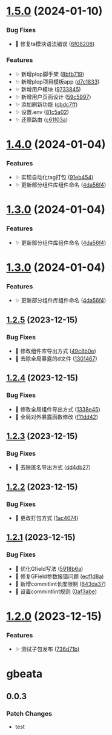 # [1.5.0](https://github.com/anyone-yuren/react-antd-admin-pnpm/compare/v1.4.0...v1.5.0) (2024-01-10)


### Bug Fixes

* :bug: 修复ta模块语法错误 ([6f08208](https://github.com/anyone-yuren/react-antd-admin-pnpm/commit/6f082082b47bb3bd1c4b36e3318abb45155f2bb0))


### Features

* :sparkles: 新增plop脚手架 ([8bfb719](https://github.com/anyone-yuren/react-antd-admin-pnpm/commit/8bfb71985695070714a91a731fdc4c34ad804b7d))
* :sparkles: 新增plop项目模板app ([d7c1833](https://github.com/anyone-yuren/react-antd-admin-pnpm/commit/d7c183312bf476307d581d91fe914c551152b22f))
* :sparkles: 新增用户模块 ([9733845](https://github.com/anyone-yuren/react-antd-admin-pnpm/commit/9733845a35cbdd89654c647a94512491840023f1))
* :sparkles: 新增用户页面设计 ([59c5997](https://github.com/anyone-yuren/react-antd-admin-pnpm/commit/59c59970d65c23523329528cd18ea7309502959f))
* :sparkles: 添加刷新功能 ([cbdc7ff](https://github.com/anyone-yuren/react-antd-admin-pnpm/commit/cbdc7ff9b102c1ac1d1ad3038eb0c259a70d0b1c))
* :sparkles: 设置.env ([81c5a02](https://github.com/anyone-yuren/react-antd-admin-pnpm/commit/81c5a02f1385317e4d0b1d9d1e5e2bdceef2754f))
* :sparkles: 还原路由 ([c61f03a](https://github.com/anyone-yuren/react-antd-admin-pnpm/commit/c61f03a612d2e28419535102b66ddc14a4caf563))

# [1.4.0](https://github.com/anyone-yuren/react-antd-admin-pnpm/compare/v1.3.0...v1.4.0) (2024-01-04)


### Features

* :sparkles: 实现自动化tag打包 ([91eb454](https://github.com/anyone-yuren/react-antd-admin-pnpm/commit/91eb454adbec053bbb976cf9d7bc92c871145209))
* :sparkles: 更新部分组件库组件命名 ([4da56f4](https://github.com/anyone-yuren/react-antd-admin-pnpm/commit/4da56f4e4021bd263b2e677ecd5c32810511f32c))

# [1.3.0](https://github.com/anyone-yuren/react-antd-admin-pnpm/compare/v1.2.5...v1.3.0) (2024-01-04)


### Features

* :sparkles: 更新部分组件库组件命名 ([4da56f4](https://github.com/anyone-yuren/react-antd-admin-pnpm/commit/4da56f4e4021bd263b2e677ecd5c32810511f32c))

# [1.3.0](https://github.com/anyone-yuren/react-antd-admin-pnpm/compare/v1.2.5...v1.3.0) (2024-01-04)


### Features

* :sparkles: 更新部分组件库组件命名 ([4da56f4](https://github.com/anyone-yuren/react-antd-admin-pnpm/commit/4da56f4e4021bd263b2e677ecd5c32810511f32c))

## [1.2.5](https://github.com/anyone-yuren/pnpm-monorepo-mui/compare/v1.2.4...v1.2.5) (2023-12-15)


### Bug Fixes

* :bug: 修改组件库导出方式 ([49c8b0e](https://github.com/anyone-yuren/pnpm-monorepo-mui/commit/49c8b0e13c93393d1b3b8c065e6a8a14f6a4384a))
* :bug: 去除全局暴露的d文件 ([1301467](https://github.com/anyone-yuren/pnpm-monorepo-mui/commit/130146759e6ed740fc9411dc8311593d38fc7230))

## [1.2.4](https://github.com/anyone-yuren/pnpm-monorepo-mui/compare/v1.2.3...v1.2.4) (2023-12-15)


### Bug Fixes

* :bug: 修改全局组件导出方式 ([1338e45](https://github.com/anyone-yuren/pnpm-monorepo-mui/commit/1338e455823a4e965e43afe0fb4fd5b6f98a67a4))
* :bug: 全局对外暴露函数修改 ([f11dd42](https://github.com/anyone-yuren/pnpm-monorepo-mui/commit/f11dd42c0d39ba91755f1c8c26eb4d0d18e40d9f))

## [1.2.3](https://github.com/anyone-yuren/pnpm-monorepo-mui/compare/v1.2.2...v1.2.3) (2023-12-15)


### Bug Fixes

* :bug: 去除匿名导出方式 ([dd4db27](https://github.com/anyone-yuren/pnpm-monorepo-mui/commit/dd4db270d387bf41150c4fa944388a629a641500))

## [1.2.2](https://github.com/anyone-yuren/pnpm-monorepo-mui/compare/v1.2.1...v1.2.2) (2023-12-15)


### Bug Fixes

* :bug: 更改打包方式 ([1ac4074](https://github.com/anyone-yuren/pnpm-monorepo-mui/commit/1ac4074408ab576b2c915075e5f4d2b9e4cc1370))

## [1.2.1](https://github.com/anyone-yuren/pnpm-monorepo-mui/compare/v1.2.0...v1.2.1) (2023-12-15)


### Bug Fixes

* :bug: 优化Gfield写法 ([5918b6a](https://github.com/anyone-yuren/pnpm-monorepo-mui/commit/5918b6ada94397d50ca1b43c8436d18d2011300f))
* :bug: 修复GField参数报错问题 ([ecf1d8a](https://github.com/anyone-yuren/pnpm-monorepo-mui/commit/ecf1d8af2fe6254dcee665598be0fbdd5cce26c5))
* :bug: 新增commitlint长度限制 ([843da37](https://github.com/anyone-yuren/pnpm-monorepo-mui/commit/843da3708629ffbd1a3f7ebad222679ddb3140c3))
* :bug: 设置commintlint规则 ([0af3abe](https://github.com/anyone-yuren/pnpm-monorepo-mui/commit/0af3abe83a9fc7ec277902eff19ecab2a526fa90))

# [1.2.0](https://github.com/anyone-yuren/pnpm-monorepo-mui/compare/v1.1.0...v1.2.0) (2023-12-15)


### Features

* :sparkles: 测试子包发布 ([736d71b](https://github.com/anyone-yuren/pnpm-monorepo-mui/commit/736d71bbc96e4b808e072cbb5d06bfe360398e93))

# gbeata

## 0.0.3

### Patch Changes

- test
